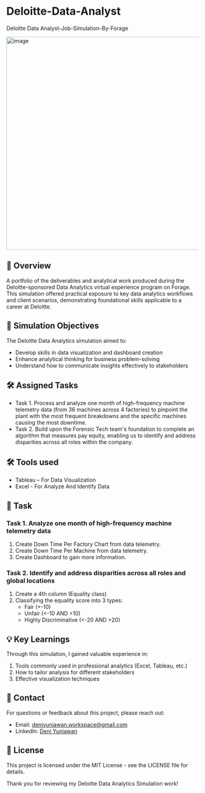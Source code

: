 # Deloitte-Data-Analyst
Deloitte Data Analyst-Job-Simulation-By-Forage

<img width="2560" height="557" alt="image" src="https://github.com/user-attachments/assets/483b54d8-4e09-4a70-8e16-7794b996c620" />


## 📌 Overview
A portfolio of the deliverables and analytical work produced during the Deloitte-sponsored Data Analytics virtual experience program on Forage. This simulation offered practical exposure to key data analytics workflows and client scenarios, demonstrating foundational skills applicable to a career at Deloitte.

## 🎯 Simulation Objectives
The Deloitte Data Analytics simulation aimed to:
* Develop skills in data visualization and dashboard creation
* Enhance analytical thinking for business problem-solving
* Understand how to communicate insights effectively to stakeholders

## 🛠️  Assigned Tasks
* Task 1. Process and analyze one month of high-frequency machine telemetry data (from 36 machines across 4 factories) to pinpoint the plant with the most frequent breakdowns and the specific machines causing the most downtime.
* Task 2.  Build upon the Forensic Tech team's foundation to complete an algorithm that measures pay equity, enabling us to identify and address disparities across all roles within the company.

## 🛠️ Tools used
* Tableau – For Data Visualization
* Excel - For Analyze And Identify Data

## 📄 Task
### Task 1. Analyze one month of high-frequency machine telemetry data
1. Create Down Time Per Factory Chart from data telemetry.
2. Create Down Time Per Machine from data telemetry.
3. Create Dashboard to gain more information.


### Task 2. Identify and address disparities across all roles and global locations
1. Create a 4th column (Equality class)
2. Classifying the equality score into 3 types:
    * Fair (+-10)
    * Unfair (<-10 AND >10)
    * Highly Discriminative (<-20 AND >20)
  
## 💡 Key Learnings
Through this simulation, I gained valuable experience in:
1. Tools commonly used in professional analytics (Excel, Tableau, etc.)
2. How to tailor analysis for different stakeholders
3. Effective visualization techniques

## 📧 Contact
For questions or feedback about this project, please reach out:
* Email: deniyuniawan.workspace@gmail.com
* LinkedIn: [Deni Yuniawan](https://www.linkedin.com/in/deni-yuniawan/)

## 📄 License 
This project is licensed under the MIT License - see the LICENSE file for details.

Thank you for reviewing my Deloitte Data Analytics Simulation work!
